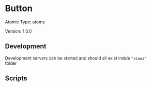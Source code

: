 # Button

Atomic Type: atoms

Version: 1.0.0

## Development 
Development servers can be started and should all exist inside `"views"` folder

## Scripts 
